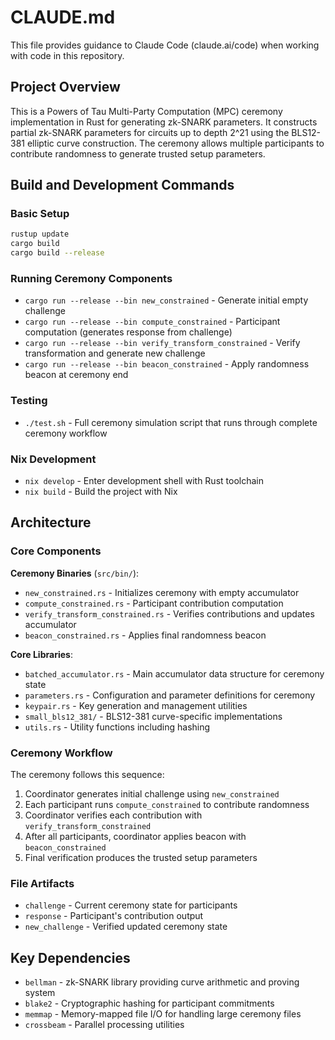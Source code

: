 # CLAUDE.md

This file provides guidance to Claude Code (claude.ai/code) when working with code in this repository.

## Project Overview

This is a Powers of Tau Multi-Party Computation (MPC) ceremony implementation in Rust for generating zk-SNARK parameters. It constructs partial zk-SNARK parameters for circuits up to depth 2^21 using the BLS12-381 elliptic curve construction. The ceremony allows multiple participants to contribute randomness to generate trusted setup parameters.

## Build and Development Commands

### Basic Setup
```bash
rustup update
cargo build
cargo build --release
```

### Running Ceremony Components
- `cargo run --release --bin new_constrained` - Generate initial empty challenge
- `cargo run --release --bin compute_constrained` - Participant computation (generates response from challenge)  
- `cargo run --release --bin verify_transform_constrained` - Verify transformation and generate new challenge
- `cargo run --release --bin beacon_constrained` - Apply randomness beacon at ceremony end

### Testing
- `./test.sh` - Full ceremony simulation script that runs through complete ceremony workflow

### Nix Development
- `nix develop` - Enter development shell with Rust toolchain
- `nix build` - Build the project with Nix

## Architecture

### Core Components

**Ceremony Binaries** (`src/bin/`):
- `new_constrained.rs` - Initializes ceremony with empty accumulator
- `compute_constrained.rs` - Participant contribution computation  
- `verify_transform_constrained.rs` - Verifies contributions and updates accumulator
- `beacon_constrained.rs` - Applies final randomness beacon

**Core Libraries**:
- `batched_accumulator.rs` - Main accumulator data structure for ceremony state
- `parameters.rs` - Configuration and parameter definitions for ceremony
- `keypair.rs` - Key generation and management utilities
- `small_bls12_381/` - BLS12-381 curve-specific implementations
- `utils.rs` - Utility functions including hashing

### Ceremony Workflow

The ceremony follows this sequence:
1. Coordinator generates initial challenge using `new_constrained`
2. Each participant runs `compute_constrained` to contribute randomness
3. Coordinator verifies each contribution with `verify_transform_constrained`
4. After all participants, coordinator applies beacon with `beacon_constrained`
5. Final verification produces the trusted setup parameters

### File Artifacts
- `challenge` - Current ceremony state for participants
- `response` - Participant's contribution output
- `new_challenge` - Verified updated ceremony state

## Key Dependencies
- `bellman` - zk-SNARK library providing curve arithmetic and proving system
- `blake2` - Cryptographic hashing for participant commitments
- `memmap` - Memory-mapped file I/O for handling large ceremony files
- `crossbeam` - Parallel processing utilities